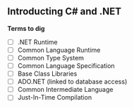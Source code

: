 ## Introducting C# and .NET

**Terms to dig** 
- [ ] .NET Runtime
- [ ] Common Language Runtime
- [ ] Common Type System
- [ ] Common Language Specification
- [ ] Base Class Libraries
- [ ] ADO.NET (linked to database access)
- [ ] Common Intermediate Language
- [ ] Just-In-Time Compilation